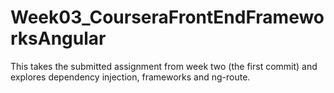 # Week03_CourseraFrontEndFrameworksAngular

This takes the submitted assignment from week two (the first commit)
and explores dependency injection, frameworks and ng-route.
